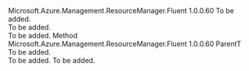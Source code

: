 <Type Name="ISettable&lt;ParentT&gt;" FullName="Microsoft.Azure.Management.ResourceManager.Fluent.Core.ChildResourceActions.ISettable&lt;ParentT&gt;">
  <TypeSignature Language="C#" Value="public interface ISettable&lt;ParentT&gt;" />
  <TypeSignature Language="ILAsm" Value=".class public interface auto ansi abstract ISettable`1&lt;ParentT&gt;" />
  <TypeSignature Language="DocId" Value="T:Microsoft.Azure.Management.ResourceManager.Fluent.Core.ChildResourceActions.ISettable`1" />
  <TypeSignature Language="VB.NET" Value="Public Interface ISettable(Of ParentT)" />
  <TypeSignature Language="F#" Value="type ISettable&lt;'ParentT&gt; = interface" />
  <AssemblyInfo>
    <AssemblyName>Microsoft.Azure.Management.ResourceManager.Fluent</AssemblyName>
    <AssemblyVersion>1.0.0.60</AssemblyVersion>
  </AssemblyInfo>
  <TypeParameters>
    <TypeParameter Name="ParentT" />
  </TypeParameters>
  <Interfaces />
  <Docs>
    <typeparam name="ParentT">To be added.</typeparam>
    <summary>To be added.</summary>
    <remarks>To be added.</remarks>
  </Docs>
  <Members>
    <Member MemberName="Parent">
      <MemberSignature Language="C#" Value="public ParentT Parent ();" />
      <MemberSignature Language="ILAsm" Value=".method public hidebysig newslot virtual instance !ParentT Parent() cil managed" />
      <MemberSignature Language="DocId" Value="M:Microsoft.Azure.Management.ResourceManager.Fluent.Core.ChildResourceActions.ISettable`1.Parent" />
      <MemberSignature Language="VB.NET" Value="Public Function Parent () As ParentT" />
      <MemberSignature Language="F#" Value="abstract member Parent : unit -&gt; 'ParentT" Usage="iSettable.Parent " />
      <MemberType>Method</MemberType>
      <AssemblyInfo>
        <AssemblyName>Microsoft.Azure.Management.ResourceManager.Fluent</AssemblyName>
        <AssemblyVersion>1.0.0.60</AssemblyVersion>
      </AssemblyInfo>
      <ReturnValue>
        <ReturnType>ParentT</ReturnType>
      </ReturnValue>
      <Parameters />
      <Docs>
        <summary>To be added.</summary>
        <returns>To be added.</returns>
        <remarks>To be added.</remarks>
      </Docs>
    </Member>
  </Members>
</Type>